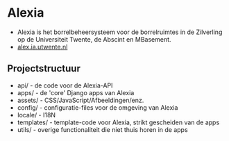 # Alexia

 * Alexia is het borrelbeheersysteem voor de borrelruimtes in de
   Zilverling op de Universiteit Twente, de Abscint en MBasement.
 * [alex.ia.utwente.nl](https://alex.ia.utwente.nl)

## Projectstructuur

 * api/ - de code voor de Alexia-API
 * apps/ - de 'core' Django apps van Alexia
 * assets/ - CSS/JavaScript/Afbeeldingen/enz.
 * config/ - configuratie-files voor de omgeving van Alexia
 * locale/ - I18N
 * templates/ - template-code voor Alexia, strikt gescheiden van de apps
 * utils/ - overige functionaliteit die niet thuis horen in de apps

